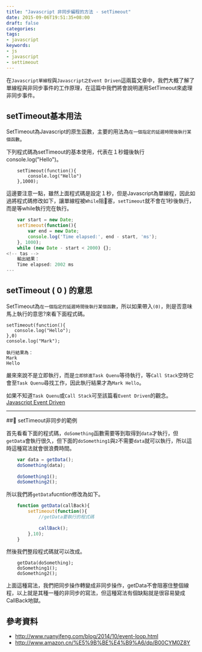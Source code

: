 ```yaml
---
title: "Javascript 非同步編程的方法 - setTimeout"
date: 2015-09-06T19:51:35+08:00
draft: false
categories:
tags: 
- javascript
keywords:
- js
- javascript
- settimeout
---
```


在`Javascript單線程`與`Javascript之Event Driven`這兩篇文章中，我們大概了解了單線程與非同步事件的工作原理，在這篇中我們將會說明運用SetTimeout來處理非同步事件。

## setTimeout基本用法

SetTimeout為Javascript的原生函數，主要的用法為`在一個指定的延遲時間後執行某個函數`。


下列程式碼為setTimeout的基本使用，代表在１秒鐘後執行console.log("Hello")。

```JS
	setTimeout(function(){
		console.log("Hello")
	},1000);
```

這邊要注意一點，雖然上面程式碼是設定１秒，但是Javascript為單線程，因此如過將程式碼修改如下，讓單線程被`While`阻塞，`setTimeout`就不會在1秒後執行，而是等while執行完在執行。

```js
	var start = new Date; 
	setTimeout(function(){
		var end = new Date;
		console.log('Time elapsed:', end - start, 'ms'); 
	}, 1000);
	while (new Date - start < 2000) {};
<!-- tas -->
	輸出結果：
	Time elapsed: 2002 ms
---
```

## setTimeout ( 0 ) 的意思

SetTimeout為`在一個指定的延遲時間後執行某個函數`，所以如果帶入`(0)`，則是否意味馬上執行的意思?來看下面程式碼。

	setTimeout(function(){
	   console.log("Hello");
	},0)
	console.log("Mark");

<!-- tas -->
	執行結果為：
	Mark
	Hello

嚴來來說不是立即執行，而是`立即排進Task Quenu`等待執行，等`Call Stack`空時它會至`Task Quenu`尋找工作，因此執行結果才為`Mark Hello`。

如果不知道`Task Quenu`或`Call Stack`可至該篇看`Event Driven`的觀念。
[Javascript Event Driven](http://marklin-blog.logdown.com/posts/294474-javascript-event-driven)

---
## setTimeout非同步的範例

首先看看下面的程式碼，`doSomething`函數需要等到取得到`data`才執行，但`getData`會執行很久，但下面的`doSomething1`與`2`不需要`data`就可以執行，所以這時這種寫法就會很浪費時間。

```js
	var data = getData();
	doSomething(data);
	
	doSomething1();
	doSomething2();
```

所以我們將`getData`fucntion修改為如下。

```js
	function getData(callBack){			
		setTimeout(function(){
			//getData要執行的程式碼
			
			callBack();
		},10);
	}
```

然後我們整段程式碼就可以改成。

```
	getData(doSomething);
	doSomething1();
	doSomething2();
```

上面這種寫法，我們把同步操作轉變成非同步操作，getData不會阻塞住整個線程，以上就是其種一種的非同步的寫法，但這種寫法有個缺點就是很容易變成CallBack地獄。

## 參考資料

* http://www.ruanyifeng.com/blog/2014/10/event-loop.html
* http://www.amazon.cn/%E5%9B%BE%E4%B9%A6/dp/B00CYM0Z8Y
